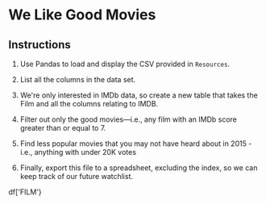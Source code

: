 # We Like Good Movies

## Instructions

1. Use Pandas to load and display the CSV provided in `Resources`.

2. List all the columns in the data set.

3. We're only interested in IMDb data, so create a new table that takes the Film and all the columns relating to IMDB.

4. Filter out only the good movies—i.e., any film with an IMDb score greater than or equal to 7.

5. Find less popular movies that you may not have heard about in 2015 - i.e., anything with under 20K votes

6. Finally, export this file to a spreadsheet, excluding the index, so we can keep track of our future watchlist.

df\['FILM'}
